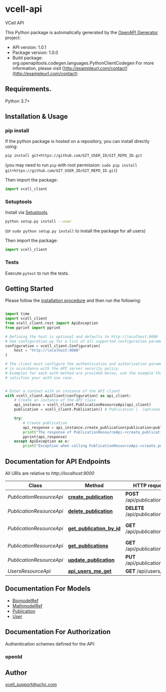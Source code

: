 # vcell-api
VCell API

This Python package is automatically generated by the [OpenAPI Generator](https://openapi-generator.tech) project:

- API version: 1.0.1
- Package version: 1.0.0
- Build package: org.openapitools.codegen.languages.PythonClientCodegen
For more information, please visit [http://exampleurl.com/contact](http://exampleurl.com/contact)

## Requirements.

Python 3.7+

## Installation & Usage
### pip install

If the python package is hosted on a repository, you can install directly using:

```sh
pip install git+https://github.com/GIT_USER_ID/GIT_REPO_ID.git
```
(you may need to run `pip` with root permission: `sudo pip install git+https://github.com/GIT_USER_ID/GIT_REPO_ID.git`)

Then import the package:
```python
import vcell_client
```

### Setuptools

Install via [Setuptools](http://pypi.python.org/pypi/setuptools).

```sh
python setup.py install --user
```
(or `sudo python setup.py install` to install the package for all users)

Then import the package:
```python
import vcell_client
```

### Tests

Execute `pytest` to run the tests.

## Getting Started

Please follow the [installation procedure](#installation--usage) and then run the following:

```python

import time
import vcell_client
from vcell_client.rest import ApiException
from pprint import pprint

# Defining the host is optional and defaults to http://localhost:9000
# See configuration.py for a list of all supported configuration parameters.
configuration = vcell_client.Configuration(
    host = "http://localhost:9000"
)

# The client must configure the authentication and authorization parameters
# in accordance with the API server security policy.
# Examples for each auth method are provided below, use the example that
# satisfies your auth use case.


# Enter a context with an instance of the API client
with vcell_client.ApiClient(configuration) as api_client:
    # Create an instance of the API class
    api_instance = vcell_client.PublicationResourceApi(api_client)
    publication = vcell_client.Publication() # Publication |  (optional)

    try:
        # Create publication
        api_response = api_instance.create_publication(publication=publication)
        print("The response of PublicationResourceApi->create_publication:\n")
        pprint(api_response)
    except ApiException as e:
        print("Exception when calling PublicationResourceApi->create_publication: %s\n" % e)

```

## Documentation for API Endpoints

All URIs are relative to *http://localhost:9000*

Class | Method | HTTP request | Description
------------ | ------------- | ------------- | -------------
*PublicationResourceApi* | [**create_publication**](docs/PublicationResourceApi.md#create_publication) | **POST** /api/publications | Create publication
*PublicationResourceApi* | [**delete_publication**](docs/PublicationResourceApi.md#delete_publication) | **DELETE** /api/publications/{id} | Delete publication
*PublicationResourceApi* | [**get_publication_by_id**](docs/PublicationResourceApi.md#get_publication_by_id) | **GET** /api/publications/{id} | Get publication by ID
*PublicationResourceApi* | [**get_publications**](docs/PublicationResourceApi.md#get_publications) | **GET** /api/publications | Get all publications
*PublicationResourceApi* | [**update_publication**](docs/PublicationResourceApi.md#update_publication) | **PUT** /api/publications | Create publication
*UsersResourceApi* | [**api_users_me_get**](docs/UsersResourceApi.md#api_users_me_get) | **GET** /api/users/me | 


## Documentation For Models

 - [BiomodelRef](docs/BiomodelRef.md)
 - [MathmodelRef](docs/MathmodelRef.md)
 - [Publication](docs/Publication.md)
 - [User](docs/User.md)


<a id="documentation-for-authorization"></a>
## Documentation For Authorization


Authentication schemes defined for the API:
<a id="openId"></a>
### openId



## Author

vcell_support@uchc.com


